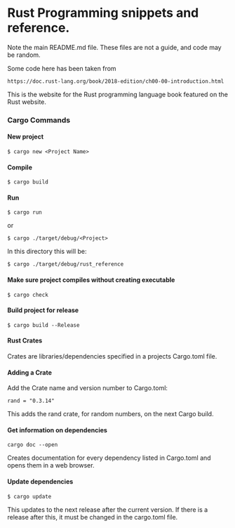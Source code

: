 # Rust Programming snippets and reference. 
Note the main README.md file. These files are not a guide, and code may be random.

Some code here has been taken from 

    https://doc.rust-lang.org/book/2018-edition/ch00-00-introduction.html

This is the website for the Rust programming language book featured on the Rust website.

### Cargo Commands

#### New project

    $ cargo new <Project Name>

#### Compile

    $ cargo build
    
#### Run

    $ cargo run
    
or

    $ cargo ./target/debug/<Project>

In this directory this will be:

    $ cargo ./target/debug/rust_reference
    
     
#### Make sure project compiles without creating executable

    $ cargo check 
    
#### Build project for release

    $ cargo build --Release
    
#### Rust Crates

Crates are libraries/dependencies specified in a projects Cargo.toml file.

#### Adding a Crate

Add the Crate name and version number to Cargo.toml:

    rand = "0.3.14"
    
This adds the rand crate, for random numbers, on the next Cargo build.

#### Get information on dependencies

    cargo doc --open
    
Creates documentation for every dependency listed in Cargo.toml
and opens them in a web browser.
    
#### Update dependencies

    $ cargo update
    
This updates to the next release after the current version. If there
is a release after this, it must be changed in the cargo.toml file.
